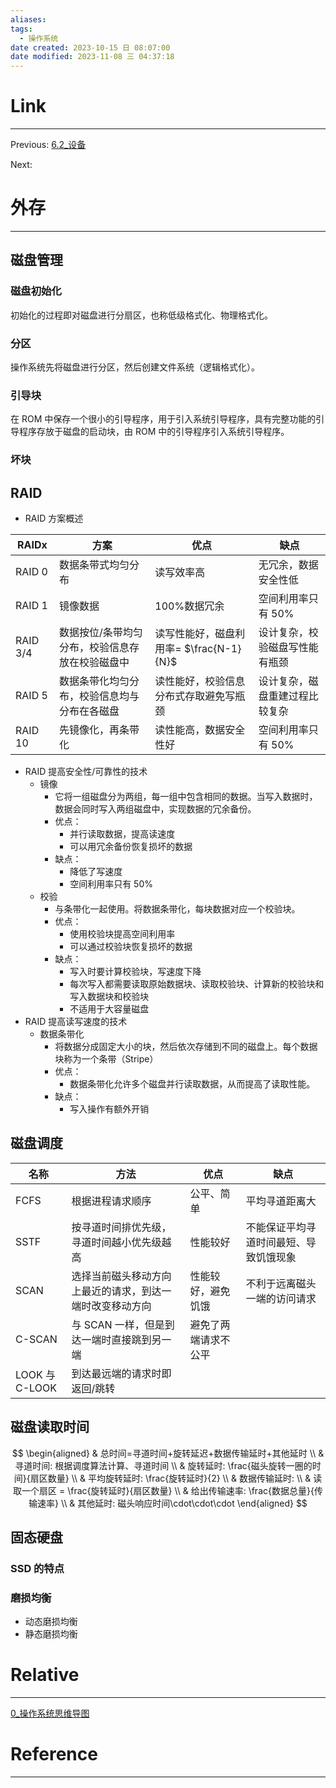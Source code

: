 ```yaml
---
aliases:
tags:
  - 操作系统
date created: 2023-10-15 日 08:07:00
date modified: 2023-11-08 三 04:37:18
---
```


# Link

---

Previous: [6.2\_设备](6.2_设备.md)

Next:

# 外存

---

## 磁盘管理

### 磁盘初始化

初始化的过程即对磁盘进行分扇区，也称低级格式化、物理格式化。

### 分区

操作系统先将磁盘进行分区，然后创建文件系统（逻辑格式化）。

### 引导块

在 ROM 中保存一个很小的引导程序，用于引入系统引导程序，具有完整功能的引导程序存放于磁盘的启动块，由 ROM 中的引导程序引入系统引导程序。

### 坏块

## RAID

- RAID 方案概述

| RAIDx    | 方案                                               | 优点                                    | 缺点                           |
| -------- | -------------------------------------------------- | --------------------------------------- | ------------------------------ |
| RAID 0   | 数据条带式均匀分布                                 | 读写效率高                              | 无冗余，数据安全性低           |
| RAID 1   | 镜像数据                                           | 100%数据冗余                            | 空间利用率只有 50%             |
| RAID 3/4 | 数据按位/条带均匀分布，校验信息存放在校验磁盘中    | 读写性能好，磁盘利用率= $\frac{N-1}{N}$ | 设计复杂，校验磁盘写性能有瓶颈 |
| RAID 5   | 数据条带化均匀分布，校验信息均与分布在各磁盘 | 读性能好，校验信息分布式存取避免写瓶颈  | 设计复杂，磁盘重建过程比较复杂 |
| RAID 10  | 先镜像化，再条带化                                 | 读性能高，数据安全性好                  | 空间利用率只有 50%             |

- RAID 提高安全性/可靠性的技术
  - 镜像
    - 它将一组磁盘分为两组，每一组中包含相同的数据。当写入数据时，数据会同时写入两组磁盘中，实现数据的冗余备份。
    - 优点：
      - 并行读取数据，提高读速度
      - 可以用冗余备份恢复损坏的数据
    - 缺点：
      - 降低了写速度
      - 空间利用率只有 50%
  - 校验
    - 与条带化一起使用。将数据条带化，每块数据对应一个校验块。
    - 优点：
      - 使用校验块提高空间利用率
      - 可以通过校验块恢复损坏的数据
    - 缺点：
      - 写入时要计算校验块，写速度下降
      - 每次写入都需要读取原始数据块、读取校验块、计算新的校验块和写入数据块和校验块
      - 不适用于大容量磁盘
- RAID 提高读写速度的技术
  - 数据条带化
    - 将数据分成固定大小的块，然后依次存储到不同的磁盘上。每个数据块称为一个条带（Stripe）
    - 优点：
      - 数据条带化允许多个磁盘并行读取数据，从而提高了读取性能。
    - 缺点：
      - 写入操作有额外开销

## 磁盘调度

| 名称           | 方法                                                     | 优点                 | 缺点                                   |
| -------------- | -------------------------------------------------------- | -------------------- | -------------------------------------- |
| FCFS           | 根据进程请求顺序                                         | 公平、简单           | 平均寻道距离大                         |
| SSTF           | 按寻道时间排优先级，寻道时间越小优先级越高               | 性能较好             | 不能保证平均寻道时间最短、导致饥饿现象 |
| SCAN           | 选择当前磁头移动方向上最近的请求，到达一端时改变移动方向 | 性能较好，避免饥饿   | 不利于远离磁头一端的访问请求           |
| C-SCAN         | 与 SCAN 一样，但是到达一端时直接跳到另一端               | 避免了两端请求不公平 |                                        |
| LOOK 与 C-LOOK | 到达最远端的请求时即返回/跳转                            |                      |                                        |

## 磁盘读取时间

$$
\begin{aligned}
& 总时间=寻道时间+旋转延迟+数据传输延时+其他延时 \\
& 寻道时间: 根据调度算法计算、寻道时间 \\
& 旋转延时: \frac{磁头旋转一圈的时间}{扇区数量} \\
& 平均旋转延时: \frac{旋转延时}{2} \\
& 数据传输延时: \\
& 读取一个扇区 = \frac{旋转延时}{扇区数量} \\
& 给出传输速率: \frac{数据总量}{传输速率} \\
& 其他延时: 磁头响应时间\cdot\cdot\cdot
\end{aligned}
$$

## 固态硬盘

### SSD 的特点

### 磨损均衡

- 动态磨损均衡
- 静态磨损均衡

# Relative

---

[0\_操作系统思维导图](0_操作系统思维导图.md)

# Reference

---
